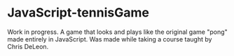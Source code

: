 # JavaScript-tennisGame
Work in progress. A game that looks and plays like the original game "pong" made entirely in JavaScript. Was made while taking a course taught by Chris DeLeon.
